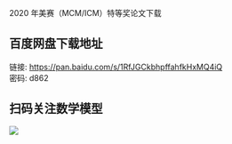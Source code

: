 2020 年美赛（MCM/ICM）特等奖论文下载

## 百度网盘下载地址

链接: https://pan.baidu.com/s/1RfJGCkbhpffahfkHxMQ4iQ  
密码: d862

## 扫码关注数学模型
![](https://avatars3.githubusercontent.com/u/56642120?s=200&v=4)
